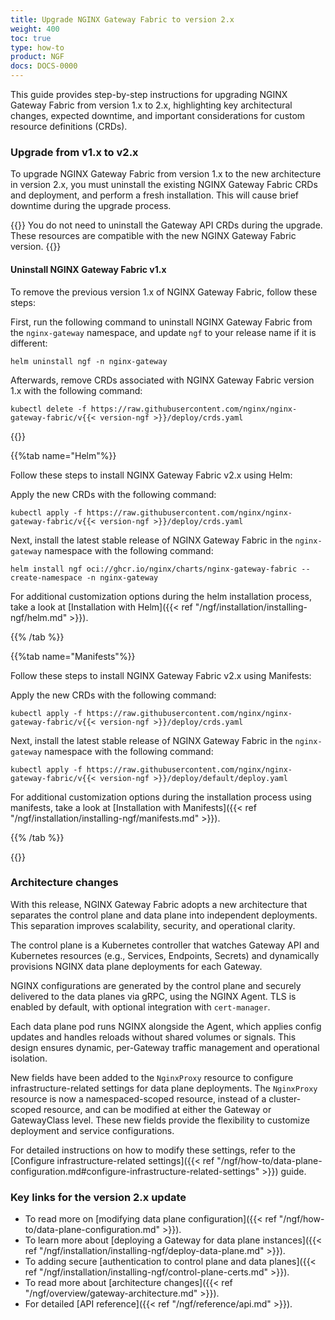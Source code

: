 ```yaml
---
title: Upgrade NGINX Gateway Fabric to version 2.x
weight: 400
toc: true
type: how-to
product: NGF
docs: DOCS-0000
---
```


This guide provides step-by-step instructions for upgrading NGINX Gateway Fabric from version 1.x to 2.x, highlighting key architectural changes, expected downtime, and important considerations for custom resource definitions (CRDs).


### Upgrade from v1.x to v2.x

To upgrade NGINX Gateway Fabric from version 1.x to the new architecture in version 2.x, you must uninstall the existing NGINX Gateway Fabric CRDs and deployment, and perform a fresh installation. This will cause brief downtime during the upgrade process.

{{<note>}} You do not need to uninstall the Gateway API CRDs during the upgrade. These resources are compatible with the new NGINX Gateway Fabric version. {{</note>}}

#### Uninstall NGINX Gateway Fabric v1.x

To remove the previous version 1.x of NGINX Gateway Fabric, follow these steps:

First, run the following command to uninstall NGINX Gateway Fabric from the `nginx-gateway` namespace, and update `ngf` to your release name if it is different:

```shell
helm uninstall ngf -n nginx-gateway 
```

Afterwards, remove CRDs associated with NGINX Gateway Fabric version 1.x with the following command:

```shell
kubectl delete -f https://raw.githubusercontent.com/nginx/nginx-gateway-fabric/v{{< version-ngf >}}/deploy/crds.yaml
```

{{<tabs name="install-ngf-2.x">}}

{{%tab name="Helm"%}}

Follow these steps to install NGINX Gateway Fabric v2.x using Helm:

Apply the new CRDs with the following command:

```shell
kubectl apply -f https://raw.githubusercontent.com/nginx/nginx-gateway-fabric/v{{< version-ngf >}}/deploy/crds.yaml
```

Next, install the latest stable release of NGINX Gateway Fabric in the `nginx-gateway` namespace with the following command:

```shell
helm install ngf oci://ghcr.io/nginx/charts/nginx-gateway-fabric --create-namespace -n nginx-gateway
```

For additional customization options during the helm installation process, take a look at [Installation with Helm]({{< ref "/ngf/installation/installing-ngf/helm.md" >}}).

{{% /tab %}}

{{%tab name="Manifests"%}}

Follow these steps to install NGINX Gateway Fabric v2.x using Manifests:

Apply the new CRDs with the following command:

```shell
kubectl apply -f https://raw.githubusercontent.com/nginx/nginx-gateway-fabric/v{{< version-ngf >}}/deploy/crds.yaml
```

Next, install the latest stable release of NGINX Gateway Fabric in the `nginx-gateway` namespace with the following command:

```shell
kubectl apply -f https://raw.githubusercontent.com/nginx/nginx-gateway-fabric/v{{< version-ngf >}}/deploy/default/deploy.yaml
```

For additional customization options during the installation process using manifests, take a look at [Installation with Manifests]({{< ref "/ngf/installation/installing-ngf/manifests.md" >}}).

{{% /tab %}}

{{</tabs>}}


### Architecture changes

With this release, NGINX Gateway Fabric adopts a new architecture that separates the control plane and data plane into independent deployments. This separation improves scalability, security, and operational clarity.

The control plane is a Kubernetes controller that watches Gateway API and Kubernetes resources (e.g., Services, Endpoints, Secrets) and dynamically provisions NGINX data plane deployments for each Gateway.

NGINX configurations are generated by the control plane and securely delivered to the data planes via gRPC, using the NGINX Agent. TLS is enabled by default, with optional integration with `cert-manager`.

Each data plane pod runs NGINX alongside the Agent, which applies config updates and handles reloads without shared volumes or signals. This design ensures dynamic, per-Gateway traffic management and operational isolation.

New fields have been added to the `NginxProxy` resource to configure infrastructure-related settings for data plane deployments. The `NginxProxy` resource is now a namespaced-scoped resource, instead of a cluster-scoped resource, and can be modified at either the Gateway or GatewayClass level. These new fields provide the flexibility to customize deployment and service configurations.

For detailed instructions on how to modify these settings, refer to the [Configure infrastructure-related settings]({{< ref "/ngf/how-to/data-plane-configuration.md#configure-infrastructure-related-settings" >}}) guide.


### Key links for the version 2.x update

- To read more on [modifying data plane configuration]({{< ref "/ngf/how-to/data-plane-configuration.md" >}}).
- To learn more about [deploying a Gateway for data plane instances]({{< ref "/ngf/installation/installing-ngf/deploy-data-plane.md" >}}).
- To adding secure [authentication to control plane and data planes]({{< ref "/ngf/installation/installing-ngf/control-plane-certs.md" >}}).
- To read more about [architecture changes]({{< ref "/ngf/overview/gateway-architecture.md" >}}).
- For detailed [API reference]({{< ref "/ngf/reference/api.md" >}}).
